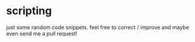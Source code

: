 # scripting

just some random code snippets. feel free to correct / improve and maybe even send me a pull request!
